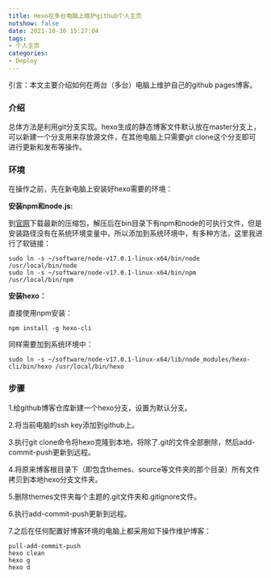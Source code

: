 ```yaml
---
title: Hexo在多台电脑上维护github个人主页
notshow: false
date: 2021-10-30 15:27:04
tags:
- 个人主页
categories:
- Deploy
---
```


引言：本文主要介绍如何在两台（多台）电脑上维护自己的github pages博客。

<!--more-->

### 介绍

总体方法是利用git分支实现。hexo生成的静态博客文件默认放在master分支上，可以新建一个分支用来存放源文件，在其他电脑上只需要git clone这个分支即可进行更新和发布等操作。

### 环境

在操作之前，先在新电脑上安装好hexo需要的环境：

**安装npm和node.js:**

到[官网](https://nodejs.org/dist/latest/)下载最新的压缩包，解压后在bin目录下有npm和node的可执行文件，但是安装路径没有在系统环境变量中，所以添加到系统环境中，有多种方法，这里我进行了软链接：

```shell
sudo ln -s ~/software/node-v17.0.1-linux-x64/bin/node /usr/local/bin/node
sudo ln -s ~/software/node-v17.0.1-linux-x64/bin/npm /usr/local/bin/npm
```

**安装hexo：**

直接使用npm安装：

```shell
npm install -g hexo-cli
```

同样需要加到系统环境中：

```shell
sudo ln -s ~/software/node-v17.0.1-linux-x64/lib/node_modules/hexo-cli/bin/hexo /usr/local/bin/hexo
```

### 步骤

1.给github博客仓库新建一个hexo分支，设置为默认分支。

2.将当前电脑的ssh key添加到github上。

3.执行git clone命令将hexo克隆到本地，将除了.git的文件全部删除，然后add-commit-push更新到远程。

4.将原来博客根目录下（即包含themes、source等文件夹的那个目录）所有文件拷贝到本地hexo分支文件夹。

5.删除themes文件夹每个主题的.git文件夹和.gitignore文件。

6.执行add-commit-push更新到远程。

7.之后在任何配置好博客环境的电脑上都采用如下操作维护博客：

```
pull-add-commit-push
hexo clean
hexo g
hexo d
```



